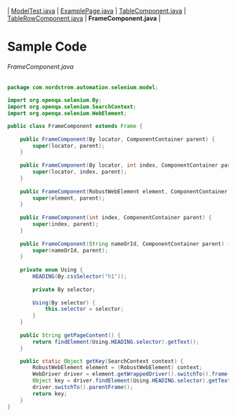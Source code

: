 | [ModelTest.java](ModelTest.md) | [ExamplePage.java](ExamplePage.md) | [TableComponent.java](TableComponent.md) | [TableRowComponent.java](TableRowComponent.md) | **FrameComponent.java** |

# Sample Code

###### FrameComponent.java
```java
package com.nordstrom.automation.selenium.model;

import org.openqa.selenium.By;
import org.openqa.selenium.SearchContext;
import org.openqa.selenium.WebElement;

public class FrameComponent extends Frame {
	
	public FrameComponent(By locator, ComponentContainer parent) {
		super(locator, parent);
	}
	
	public FrameComponent(By locator, int index, ComponentContainer parent) {
		super(locator, index, parent);
	}
	
	public FrameComponent(RobustWebElement element, ComponentContainer parent) {
		super(element, parent);
	}
	
	public FrameComponent(int index, ComponentContainer parent) {
		super(index, parent);
	}
	
	public FrameComponent(String nameOrId, ComponentContainer parent) {
		super(nameOrId, parent);
	}
	
	private enum Using {
		HEADING(By.cssSelector("h1"));
		
		private By selector;
		
		Using(By selector) {
			this.selector = selector;
		}
	}
	
	public String getPageContent() {
		return findElement(Using.HEADING.selector).getText();
	}

	public static Object getKey(SearchContext context) {
		RobustWebElement element = (RobustWebElement) context;
		WebDriver driver = element.getWrappedDriver().switchTo().frame(element);
		Object key = driver.findElement(Using.HEADING.selector).getText();
		driver.switchTo().parentFrame();
		return key;
	}
}
```